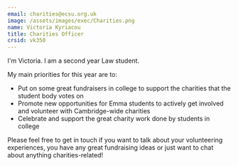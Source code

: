 ```yaml
---
email: charities@ecsu.org.uk
image: /assets/images/exec/Charities.png
name: Victoria Kyriacou
title: Charities Officer
crsid: vk350
---
```

I'm Victoria. I am a second year Law student.

My main priorities for this year are to:
* Put on some great fundraisers in college to support the charities that the student body votes on
* Promote new opportunities for Emma students to actively get involved and volunteer with Cambridge-wide charities
* Celebrate and support the great charity work done by students in college 

Please feel free to get in touch if you want to talk about your volunteering experiences, you have any great fundraising ideas or just want to chat about anything charities-related!
